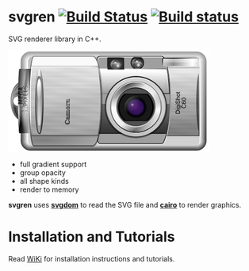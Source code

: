 # svgren [![Build Status](https://travis-ci.org/igagis/svgren.svg?branch=master)](https://travis-ci.org/igagis/svgren) [![Build status](https://ci.appveyor.com/api/projects/status/6ilonof8aqcjryoi/branch/master?svg=true)](https://ci.appveyor.com/project/igagis/svgren/branch/master)



SVG renderer library in C++.

![image sample](wiki/camera.png)

- full gradient support
- group opacity
- all shape kinds
- render to memory

**svgren** uses **[svgdom](https://github.com/igagis/svgdom)** to read the SVG file and **[cairo](http://cairographics.org)** to render graphics.

# Installation and Tutorials
Read [WiKi](wiki/MainPage.md) for installation instructions and tutorials.
